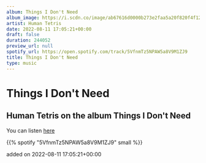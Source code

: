 ```yaml
---
album: Things I Don't Need
album_image: https://i.scdn.co/image/ab67616d0000b273e2faa5a20f820f4f1202fb4f
artist: Human Tetris
date: 2022-08-11 17:05:21+00:00
draft: false
duration: 244052
preview_url: null
spotify_url: https://open.spotify.com/track/5VfnmTz5NPAW5a8V9M1ZJ9
title: Things I Don't Need
type: music
---
```



# Things I Don't Need

## Human Tetris on the album Things I Don't Need

You can listen [here](https://open.spotify.com/track/5VfnmTz5NPAW5a8V9M1ZJ9)

{{% spotify "5VfnmTz5NPAW5a8V9M1ZJ9" small %}}

added on 2022-08-11 17:05:21+00:00